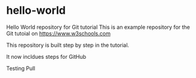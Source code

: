 # hello-world
Hello World repository for Git tutorial
This is an example repository for the Git tutoial on https://www.w3schools.com

This repository is built step by step in the tutorial.

It now incldues steps for GitHub

Testing Pull
